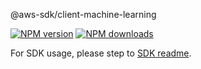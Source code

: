 @aws-sdk/client-machine-learning

[![NPM version](https://img.shields.io/npm/v/@aws-sdk/client-machine-learning/beta.svg)](https://www.npmjs.com/package/@aws-sdk/client-machine-learning)
[![NPM downloads](https://img.shields.io/npm/dm/@aws-sdk/client-machine-learning.svg)](https://www.npmjs.com/package/@aws-sdk/client-machine-learning)

For SDK usage, please step to [SDK readme](https://github.com/aws/aws-sdk-js-v3).
